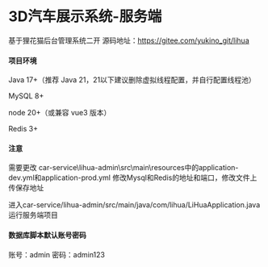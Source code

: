 # 3D汽车展示系统-服务端
基于狸花猫后台管理系统二开
源码地址：https://gitee.com/yukino_git/lihua

#### 项目环境
Java 17+（推荐 Java 21，21以下建议删除虚拟线程配置，并自行配置线程池）

MySQL 8+

node 20+（或兼容 vue3 版本）

Redis 3+

#### 注意
需要更改 car-service\lihua-admin\src\main\resources中的application-dev.yml和application-prod.yml
修改Mysql和Redis的地址和端口，修改文件上传保存地址

进入car-service/lihua-admin/src/main/java/com/lihua/LiHuaApplication.java运行服务端项目

#### 数据库脚本默认账号密码
账号：admin
密码：admin123